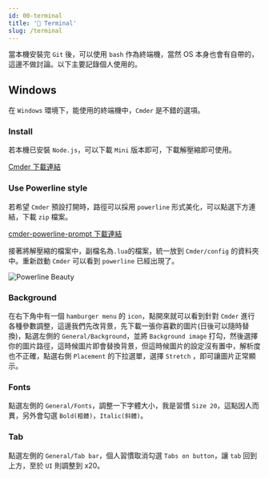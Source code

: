 ```yaml
---
id: 00-terminal
title: '🔋 Terminal'
slug: /terminal
---
```


當本機安裝完 `Git` 後，可以使用 `bash` 作為終端機，當然 OS 本身也會有自帶的，這邊不做討論。以下主要記錄個人使用的。

## Windows

在 `Windows` 環境下，能使用的終端機中，`Cmder` 是不錯的選項。

### Install

若本機已安裝 `Node.js`，可以下載 `Mini` 版本即可，下載解壓縮即可使用。

[Cmder 下載連結](https://cmder.net/)

### Use Powerline style

若希望 `Cmder` 預設打開時，路徑可以採用 `powerline` 形式美化，可以點選下方連結，下載 `zip` 檔案。

[cmder-powerline-prompt 下載連結](https://github.com/AmrEldib/cmder-powerline-prompt)

接著將解壓縮的檔案中，副檔名為`.lua`的檔案，統一放到 `Cmder/config` 的資料夾中。重新啟動 `Cmder` 可以看到 `powerline` 已經出現了。

![Powerline Beauty](https://i.imgur.com/962KdS0.png)

### Background

在右下角中有一個 `hamburger menu` 的 `icon`，點開來就可以看到針對 `Cmder` 進行各種參數調整，這邊我們先改背景，先下載一張你喜歡的圖片(日後可以隨時替換)，點選左側的 `General/Background`，並將 `Background image` 打勾，然後選擇你的圖片路徑，這時候圖片即會替換背景，但這時候圖片的設定沒有置中，解析度也不正確，點選右側 `Placement` 的下拉選單，選擇 `Stretch` ，即可讓圖片正常顯示。

### Fonts

點選左側的 `General/Fonts`，調整一下字體大小，我是習慣 `Size 20`，這點因人而異，另外會勾選 `Bold(粗體)`，`Italic(斜體)`。

### Tab

點選左側的 `General/Tab bar`，個人習慣取消勾選 `Tabs on button`，讓 `tab` 回到上方，至於 `UI` 則調整到 x20。
